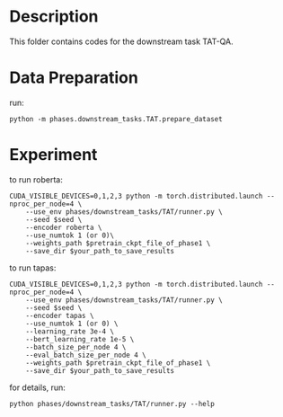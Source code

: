 # Description 

This folder contains codes for the downstream task TAT-QA.

# Data Preparation
run:
```
python -m phases.downstream_tasks.TAT.prepare_dataset
```

# Experiment
to run roberta:
```angular2html
CUDA_VISIBLE_DEVICES=0,1,2,3 python -m torch.distributed.launch --nproc_per_node=4 \
    --use_env phases/downstream_tasks/TAT/runner.py \
    --seed $seed \
    --encoder roberta \
    --use_numtok 1 (or 0)\
    --weights_path $pretrain_ckpt_file_of_phase1 \
    --save_dir $your_path_to_save_results
```
to run tapas:
```angular2html
CUDA_VISIBLE_DEVICES=0,1,2,3 python -m torch.distributed.launch --nproc_per_node=4 \
    --use_env phases/downstream_tasks/TAT/runner.py \
    --seed $seed \
    --encoder tapas \
    --use_numtok 1 (or 0) \
    --learning_rate 3e-4 \
    --bert_learning_rate 1e-5 \
    --batch_size_per_node 4 \
    --eval_batch_size_per_node 4 \
    --weights_path $pretrain_ckpt_file_of_phase1 \
    --save_dir $your_path_to_save_results
```

for details, run:
```angular2html
python phases/downstream_tasks/TAT/runner.py --help
```
